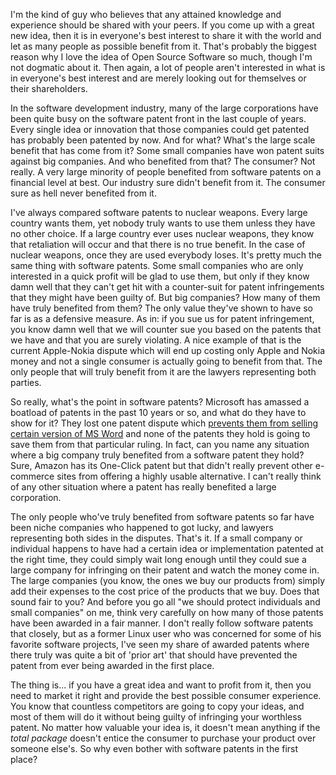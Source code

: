 I'm the kind of guy who believes that any attained knowledge and experience should be shared with your peers.  If you come up with a great new idea, then it is in everyone's best interest to share it with the world and let as many people as possible benefit from it.  That's probably the biggest reason why I love the idea of Open Source Software so much, though I'm not dogmatic about it.  Then again, a lot of people aren't interested in what is in everyone's best interest and are merely looking out for themselves or their shareholders.  

In the software development industry, many of the large corporations have been quite busy on the software patent front in the last couple of years.  Every single idea or innovation that those companies could get patented has probably been patented by now.   And for what?  What's the large scale benefit that has come from it?  Some small companies have won patent suits against big companies.  And who benefited from that?  The consumer?  Not really.  A very large minority of people benefited from software patents on a financial level at best.  Our industry sure didn't benefit from it.  The consumer sure as hell never benefited from it.

I've always compared software patents to nuclear weapons.  Every large country wants them, yet nobody truly wants to use them unless they have no other choice.  If a large country ever uses nuclear weapons, they know that retaliation will occur and that there is no true benefit.  In the case of nuclear weapons, once they are used everybody loses.  It's pretty much the same thing with software patents.  Some small companies who are only interested in a quick profit will be glad to use them, but only if they know damn well that they can't get hit with a counter-suit for patent infringements that they might have been guilty of.   But big companies?  How many of them have truly benefited from them?  The only value they've shown to have so far is as a defensive measure.  As in: if you sue us for patent infringement, you know damn well that we will counter sue you based on the patents that we have and that you are surely violating.  A nice example of that is the current Apple-Nokia dispute which will end up costing only Apple and Nokia money and not a single consumer is actually going to benefit from that.  The only people that will truly benefit from it are the lawyers representing both parties.  

So really, what's the point in software patents?  Microsoft has amassed a boatload of patents in the past 10 years or so, and what do they have to show for it?  They lost one patent dispute which <a href="http://www.thefreelibrary.com/Word+Escapes+Microsoft+In+Patent+Dispute.-a0215143436">prevents them from selling certain version of MS Word</a> and none of the patents they hold is going to save them from that particular ruling.   In fact, can you name any situation where a big company truly benefited from a software patent they hold?  Sure, Amazon has its One-Click patent but that didn't really prevent other e-commerce sites from offering a highly usable alternative.  I can't really think of any other situation where a patent has really benefited a large corporation.  

The only people who've truly benefited from software patents so far have been niche companies who happened to got lucky, and lawyers representing both sides in the disputes.  That's it.  If a small company or individual happens to have had a certain idea or implementation patented at the right time, they could simply wait long enough until they could sue a large company for infringing on their patent and watch the money come in.  The large companies (you know, the ones we buy our products from) simply add their expenses to the cost price of the products that we buy.  Does that sound fair to you?  And before you go all "we should protect individuals and small companies" on me, think very carefully on how many of those patents have been awarded in a fair manner.  I don't really follow software patents that closely, but as a former Linux user who was concerned for some of his favorite software projects, I've seen my share of awarded patents where there truly was quite a bit of 'prior art' that should have prevented the patent from ever being awarded in the first place.

The thing is... if you have a great idea and want to profit from it, then you need to market it right and provide the best possible consumer experience.  You know that countless competitors are going to copy your ideas, and most of them will do it without being guilty of infringing your worthless patent.  No matter how valuable your idea is, it doesn't mean anything if the <em>total package</em> doesn't entice the consumer to purchase your product over someone else's.  So why even bother with software patents in the first place?